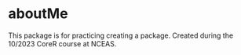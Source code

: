 # aboutMe
This package is for practicing creating a package. Created during the 10/2023 CoreR course at NCEAS.
